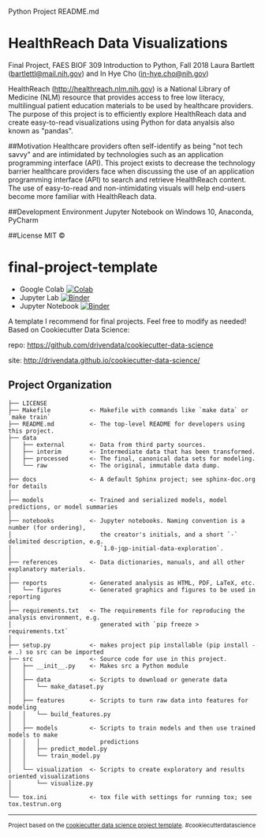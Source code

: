 Python Project README.md 

# HealthReach Data Visualizations
Final Project, FAES BIOF 309 Introduction to Python, Fall 2018
Laura Bartlett (bartlettl@mail.nih.gov) and In Hye Cho (in-hye.cho@nih.gov)

HealthReach (http://healthreach.nlm.nih.gov) is a National Library of Medicine (NLM) resource that provides access to free low literacy, multilingual patient education materials to be used by healthcare providers. The purpose of this project is to efficiently explore HealthReach data and create easy-to-read visualizations using Python for data anyalsis also known as "pandas".

##Motivation
Healthcare providers often self-identify as being "not tech savvy" and are intimidated by technologies such as an application programming interface (API). This project exists to decrease the technology barrier healthcare providers face when discussing the use of an application programming interface (API) to search and retrieve HealthReach content. The use of easy-to-read and non-intimidating visuals will help end-users become more familiar with HealthReach data.

##Development Environment
Jupyter Notebook on Windows 10, Anaconda, PyCharm

##License
MIT © 



final-project-template
==============================

- Google Colab [![Colab](https://colab.research.google.com/assets/colab-badge.svg)](https://colab.research.google.com/github/BIOF309/final-project-nlm/blob/master/NLM%20data_FINAL.ipynb)
- Jupyter Lab [![Binder](https://mybinder.org/badge_logo.svg)](https://mybinder.org/v2/gh/BIOF309/final-project-nlm/master?urlpath=lab/tree/NLM%20data_FINAL.ipynb)
- Jupyter Notebook [![Binder](https://mybinder.org/badge_logo.svg)](https://mybinder.org/v2/gh/BIOF309/final-project-nlm/master?filepath=NLM%20data_FINAL.ipynb)

A template I recommend for final projects. Feel free to modify as needed!
Based on Cookiecutter Data Science:

repo: https://github.com/drivendata/cookiecutter-data-science

site: http://drivendata.github.io/cookiecutter-data-science/



Project Organization
------------

    ├── LICENSE
    ├── Makefile           <- Makefile with commands like `make data` or `make train`
    ├── README.md          <- The top-level README for developers using this project.
    ├── data
    │   ├── external       <- Data from third party sources.
    │   ├── interim        <- Intermediate data that has been transformed.
    │   ├── processed      <- The final, canonical data sets for modeling.
    │   └── raw            <- The original, immutable data dump.
    │
    ├── docs               <- A default Sphinx project; see sphinx-doc.org for details
    │
    ├── models             <- Trained and serialized models, model predictions, or model summaries
    │
    ├── notebooks          <- Jupyter notebooks. Naming convention is a number (for ordering),
    │                         the creator's initials, and a short `-` delimited description, e.g.
    │                         `1.0-jqp-initial-data-exploration`.
    │
    ├── references         <- Data dictionaries, manuals, and all other explanatory materials.
    │
    ├── reports            <- Generated analysis as HTML, PDF, LaTeX, etc.
    │   └── figures        <- Generated graphics and figures to be used in reporting
    │
    ├── requirements.txt   <- The requirements file for reproducing the analysis environment, e.g.
    │                         generated with `pip freeze > requirements.txt`
    │
    ├── setup.py           <- makes project pip installable (pip install -e .) so src can be imported
    ├── src                <- Source code for use in this project.
    │   ├── __init__.py    <- Makes src a Python module
    │   │
    │   ├── data           <- Scripts to download or generate data
    │   │   └── make_dataset.py
    │   │
    │   ├── features       <- Scripts to turn raw data into features for modeling
    │   │   └── build_features.py
    │   │
    │   ├── models         <- Scripts to train models and then use trained models to make
    │   │   │                 predictions
    │   │   ├── predict_model.py
    │   │   └── train_model.py
    │   │
    │   └── visualization  <- Scripts to create exploratory and results oriented visualizations
    │       └── visualize.py
    │
    └── tox.ini            <- tox file with settings for running tox; see tox.testrun.org


--------

<p><small>Project based on the <a target="_blank" href="https://drivendata.github.io/cookiecutter-data-science/">cookiecutter data science project template</a>. #cookiecutterdatascience</small></p>
